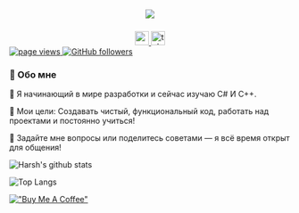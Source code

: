<h1 align="center">
  <a href="https://git.io/typing-svg">
    <img src="https://readme-typing-svg.herokuapp.com/?lines=Привет!+👋;Меня+зовут+EdvardCode....;Рад+видеть+тебя!&center=true&size=30">
  </a>
</h1>

###

<div align="center">
  <a href="https://www.youtube.com/@edvardo_yt" target="_blank">
    <img src="https://img.shields.io/static/v1?message=Youtube&logo=youtube&label=&color=FF0000&logoColor=white&labelColor=&style=for-the-badge" height="25" alt="youtube logo"  />
  </a>
  <a href="https://t.me/edvaardoyt" target="_blank">
    <img src="https://img.shields.io/static/v1?message=Telegram&logo=telegram&label=&color=2CA5E0&logoColor=white&labelColor=&style=for-the-badge" height="25" alt="telegram logo"  />
  </a>
</div>

  <a href="https://github.com/FresenBer4ik">
    <img src="https://komarev.com/ghpvc/?username=FresenBer4ik" alt="page views">
  </a>
  <a href="https://github.com/FresenBer4ik?tab=followers">
    <img alt="GitHub followers" src="https://img.shields.io/github/followers/FrsenBer4ik?color=green&logo=github">
  </a>

 ### 🚀 Обо мне

🌱 Я начинающий в мире разработки и сейчас изучаю C# И С++.

🎯 Мои цели: Создавать чистый, функциональный код, работать над проектами и постоянно учиться!

💬 Задайте мне вопросы или поделитесь советами — я всё время открыт для общения!

![Harsh's github stats](https://github-readme-stats.vercel.app/api?username=FresenBer4ik&hide=["issues"]&show_icons=true)

![Top Langs](https://github-readme-stats.vercel.app/api/top-langs/?username=FresenBer4ik&hide_progress=true)
  
  [!["Buy Me A Coffee"](https://www.buymeacoffee.com/assets/img/custom_images/orange_img.png)](https://www.donationalerts.com/r/edvardoyt)
